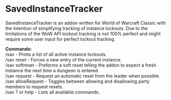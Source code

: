 # SavedInstanceTracker
SavedInstanceTracker is an addon written for World of Warcraft Classic with the intention of simplifying tracking of instance lockouts.
Due to the limitations of the WoW API lockout tracking is not 100% perfect and might require some user input for perfect lockout tracking. 

<b>Commands:</b></br>
/sav - Prints a list of all active instance lockouts.</br>
/sav reset - Forces a new entry of the current instance.</br>
/sav softreset - Preforms a soft reset telling the addon to expect a fresh instance the next time a dungeon is entered.</br>
/sav request - Request an automatic reset from the leader when possible.</br>
/sav allowRequest - Toggles between allowing and disallowing party members to request resets.</br>
/sav ? or help - Lists all available commands.</br>

